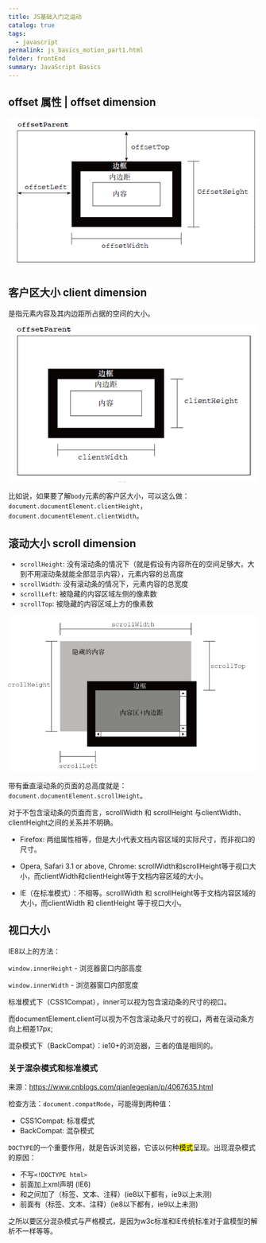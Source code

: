```yaml
---
title: JS基础入门之运动
catalog: true
tags: 
  - javascript
permalink: js_basics_motion_part1.html
folder: frontEnd
summary: JavaScript Basics
---
```


## offset 属性 | offset dimension

![offset dimension](img/javascript/js_animation_offset_dimension.png)



## 客户区大小 client dimension

是指元素内容及其内边距所占据的空间的大小。

![client dimension](img/javascript/js_animation_client_dimension.png)

比如说，如果要了解`body`元素的客户区大小，可以这么做：`document.documentElement.clientHeight`，`document.documentElement.clientWidth`。


## 滚动大小 scroll dimension

-   `scrollHeight`: 没有滚动条的情况下（就是假设有内容所在的空间足够大，大到不用滚动条就能全部显示内容），元素内容的总高度
-   `scrollWidth`: 没有滚动条的情况下，元素内容的总宽度
-   `scrollLeft`: 被隐藏的内容区域左侧的像素数
-   `scrollTop`: 被隐藏的内容区域上方的像素数

![client dimension](img/javascript/js_animation_scroll_dimension.png)

带有垂直滚动条的页面的总高度就是：`document.documentElement.scrollHeight`。

对于不包含滚动条的页面而言，scrollWidth 和 scrollHeight 与clientWidth、clientHeight之间的关系并不明确。

- Firefox: 两组属性相等，但是大小代表文档内容区域的实际尺寸，而非视口的尺寸。

- Opera, Safari 3.1 or above, Chrome: scrollWidth和scrollHeight等于视口大小，而clientWidth和clientHeight等于文档内容区域的大小。

- IE（在标准模式）：不相等。scrollWidth 和 scrollHeight等于文档内容区域的大小，而clientWidth 和 clientHeight 等于视口大小。

## 视口大小

IE8以上的方法：

`window.innerHeight` - 浏览器窗口内部高度 

`window.innerWidth` - 浏览器窗口内部宽度

标准模式下（CSS1Compat），inner可以视为包含滚动条的尺寸的视口。

而documentElement.client可以视为不包含滚动条尺寸的视口，两者在滚动条方向上相差17px;

混杂模式下（BackCompat）：ie10+的浏览器，三者的值是相同的。

### 关于混杂模式和标准模式

来源：https://www.cnblogs.com/qianlegeqian/p/4067635.html

检查方法：`document.compatMode`，可能得到两种值：

-   CSS1Compat: 标准模式
-   BackCompat: 混杂模式

`DOCTYPE`的一个重要作用，就是告诉浏览器，它该以何种<mark>模式</mark>呈现。出现混杂模式的原因：

-   不写`<!DOCTYPE html>`
-   <!DOCTYPE html>前面加上xml声明 <?xml version="1.0" encoding="utf-8"?> (IE6)
-   <!DOCTYPE html>和<?xml version="1.0" encoding="utf-8"?>之间加了（标签、文本、注释）(ie8以下都有，ie9以上未测)
-   <!DOCTYPE html>前面有（标签、文本、注释）(ie8以下都有，ie9以上未测)

之所以要区分混杂模式与严格模式，是因为w3c标准和IE传统标准对于盒模型的解析不一样等等。



